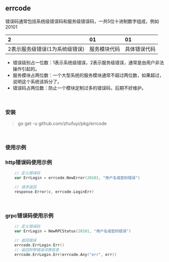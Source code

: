 ## errcode

错误码通常包括系统级错误码和服务级错误码，一共5位十进制数字组成，例如20101

| 2 | 01 | 01 |
| :------ | :------ | :------ |
| 2表示服务级错误(1为系统级错误) | 服务模块代码 | 具体错误代码 |

- 错误级别占一位数：1表示系统级错误，2表示服务级错误，通常是由用户非法操作引起的。
- 服务模块占两位数：一个大型系统的服务模块通常不超过两位数，如果超过，说明这个系统该拆分了。
- 错误码占两位数：防止一个模块定制过多的错误码，后期不好维护。

<br>

### 安装

> go get -u github.com/zhufuyi/pkg/errcode

<br>

### 使用示例

### http错误码使用示例

```go
    // 定义错误码
    var ErrLogin = errcode.NewError(20101, "用户名或密码错误")

    // 请求返回
    response.Error(c, errcode.LoginErr)
```

<br>

### grpc错误码使用示例

```go
    // 定义错误码
    var ErrLogin = NewRPCStatus(20101, "用户名或密码错误")

    // 返回错误
    errcode.ErrLogin.Err()
    // 返回附带错误详情信息
    errcode.ErrLogin.Err(errcode.Any("err", err))
```